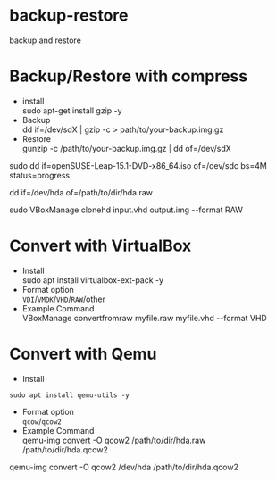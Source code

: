 # backup-restore
backup and restore

# Backup/Restore with compress
- install <br>
sudo apt-get install gzip -y
- Backup <br>
dd if=/dev/sdX | gzip -c > path/to/your-backup.img.gz
- Restore <br>
gunzip -c /path/to/your-backup.img.gz | dd of=/dev/sdX


sudo dd if=openSUSE-Leap-15.1-DVD-x86_64.iso of=/dev/sdc bs=4M status=progress

dd if=/dev/hda of=/path/to/dir/hda.raw


sudo VBoxManage clonehd input.vhd output.img --format RAW
# Convert with VirtualBox
- Install <br>
sudo apt install virtualbox-ext-pack -y
- Format option <br>
```VDI```/```VMDK```/```VHD```/```RAW```/other
- Example Command <br>
VBoxManage convertfromraw myfile.raw myfile.vhd --format VHD

# Convert with Qemu
- Install <br>
```console
sudo apt install qemu-utils -y
```
- Format option <br>
```qcow```/```qcow2```
- Example Command <br>
qemu-img convert -O qcow2 /path/to/dir/hda.raw /path/to/dir/hda.qcow2

qemu-img convert -O qcow2 /dev/hda /path/to/dir/hda.qcow2

